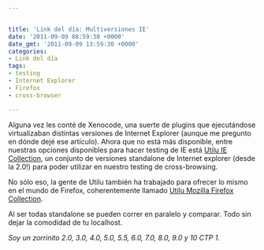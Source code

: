 ```yaml
---


title: 'Link del día: Multiversiones IE'
date: '2011-09-09 08:59:30 +0000'
date_gmt: '2011-09-09 13:59:30 +0000'
categories:
- Link del día
tags:
- testing
- Internet Explorer
- Firefox
- cross-browser

---
```



Alguna vez les conté de Xenocode, una suerte de plugins que ejecutándose virtualizaban distintas versiones de Internet Explorer (aunque me pregunto en dónde dejé ese artículo). Ahora que no está más disponible, entre nuestras opciones disponibles para hacer testing de IE está [Utilu IE Collection](http://utilu.com/IECollection/), un conjunto de versiones standalone de Internet explorer (desde la 2.0!) para poder utilizar en nuestro testing de cross-browsing.

No sólo eso, la gente de Utilu también ha trabajado para ofrecer lo mismo en el mundo de Firefox, coherentemente llamado [Utilu Mozilla Firefox Collection](http://utilu.com/UtiluMFC/).

Al ser todas standalone se pueden correr en paralelo y comparar. Todo sin dejar la comodidad de tu localhost.

_Soy un zorrinito 2.0, 3.0, 4.0, 5.0, 5.5, 6.0, 7.0, 8.0, 9.0 y 10 CTP 1._
